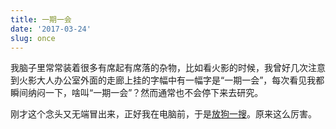 ```yaml
---
title: 一期一会
date: '2017-03-24'
slug: once
---
```


我脑子里常常装着很多有席起有席落的杂物，比如看火影的时候，我曾好几次注意到火影大人办公室外面的走廊上挂的字幅中有一幅字是“一期一会”，每次看见我都瞬间纳闷一下，啥叫“一期一会”？然而通常也不会停下来去研究。

刚才这个念头又无端冒出来，正好我在电脑前，于是[放狗一搜](https://zh.wikipedia.org/wiki/%E4%B8%80%E6%9C%9F%E4%B8%80%E6%9C%83)。原来这么厉害。
